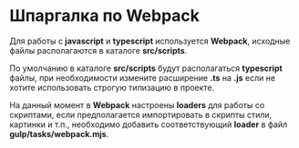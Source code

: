 # Шпаргалка по Webpack

Для работы с **javascript** и **typescript** используется **Webpack**, исходные файлы располагаются в каталоге **src/scripts**.

По умолчанию в каталоге **src/scripts** будут располагаться **typescript** файлы, при необходимости измените расширение **.ts** на **.js** если не хотите использовать строгую типизацию в проекте.

На данный момент в **Webpack** настроены **loaders** для работы со скриптами, если предполагается импортировать в скрипты стили, картинки и т.п., необходимо добавить соответствующий **loader** в файл **gulp/tasks/webpack.mjs**.
